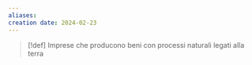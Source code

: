 ```yaml
---
aliases: 
creation date: 2024-02-23
---
```


>[!def]
>Imprese che producono beni con processi naturali legati alla terra